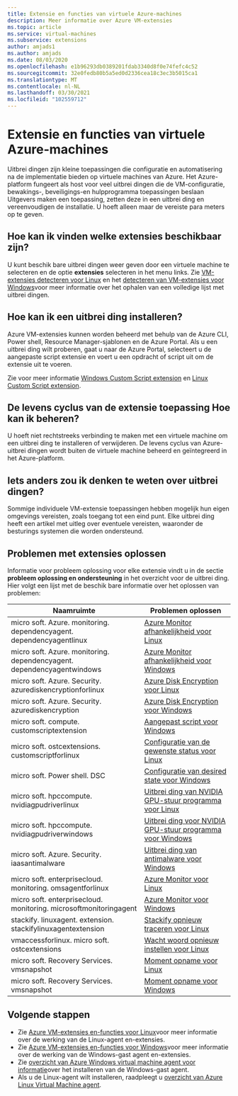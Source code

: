 ```yaml
---
title: Extensie en functies van virtuele Azure-machines
description: Meer informatie over Azure VM-extensies
ms.topic: article
ms.service: virtual-machines
ms.subservice: extensions
author: amjads1
ms.author: amjads
ms.date: 08/03/2020
ms.openlocfilehash: e1b96293db0389201fdab3340d8f0e74fefc4c52
ms.sourcegitcommit: 32e0fedb80b5a5ed0d2336cea18c3ec3b5015ca1
ms.translationtype: MT
ms.contentlocale: nl-NL
ms.lasthandoff: 03/30/2021
ms.locfileid: "102559712"
---
```

# <a name="azure-virtual-machine-extensions-and-features"></a>Extensie en functies van virtuele Azure-machines
Uitbrei dingen zijn kleine toepassingen die configuratie en automatisering na de implementatie bieden op virtuele machines van Azure. Het Azure-platform fungeert als host voor veel uitbrei dingen die de VM-configuratie, bewakings-, beveiligings-en hulpprogramma toepassingen beslaan Uitgevers maken een toepassing, zetten deze in een uitbrei ding en vereenvoudigen de installatie. U hoeft alleen maar de vereiste para meters op te geven. 

## <a name="how-can-i-find-what-extensions-are-available"></a>Hoe kan ik vinden welke extensies beschikbaar zijn?
U kunt beschik bare uitbrei dingen weer geven door een virtuele machine te selecteren en de optie **extensies** selecteren in het menu links. Zie [VM-extensies detecteren voor Linux](features-linux.md) en het [detecteren van VM-extensies voor Windows](features-windows.md)voor meer informatie over het ophalen van een volledige lijst met uitbrei dingen.

## <a name="how-can-i-install-an-extension"></a>Hoe kan ik een uitbrei ding installeren?
Azure VM-extensies kunnen worden beheerd met behulp van de Azure CLI, Power shell, Resource Manager-sjablonen en de Azure Portal. Als u een uitbrei ding wilt proberen, gaat u naar de Azure Portal, selecteert u de aangepaste script extensie en voert u een opdracht of script uit om de extensie uit te voeren.

Zie voor meer informatie [Windows Custom Script extension](custom-script-windows.md) en [Linux Custom Script extension](custom-script-linux.md).

## <a name="how-do-i-manage-extension-application-lifecycle"></a>De levens cyclus van de extensie toepassing Hoe kan ik beheren?
U hoeft niet rechtstreeks verbinding te maken met een virtuele machine om een uitbrei ding te installeren of verwijderen. De levens cyclus van Azure-uitbrei dingen wordt buiten de virtuele machine beheerd en geïntegreerd in het Azure-platform.

## <a name="anything-else-i-should-be-thinking-about-for-extensions"></a>Iets anders zou ik denken te weten over uitbrei dingen?
Sommige individuele VM-extensie toepassingen hebben mogelijk hun eigen omgevings vereisten, zoals toegang tot een eind punt. Elke uitbrei ding heeft een artikel met uitleg over eventuele vereisten, waaronder de besturings systemen die worden ondersteund.

## <a name="troubleshoot-extensions"></a>Problemen met extensies oplossen

Informatie voor probleem oplossing voor elke extensie vindt u in de sectie **probleem oplossing en ondersteuning** in het overzicht voor de uitbrei ding. Hier volgt een lijst met de beschik bare informatie over het oplossen van problemen:

| Naamruimte | Problemen oplossen |
|-----------|-----------------|
| micro soft. Azure. monitoring. dependencyagent. dependencyagentlinux | [Azure Monitor afhankelijkheid voor Linux](agent-dependency-linux.md#troubleshoot-and-support) |
| micro soft. Azure. monitoring. dependencyagent. dependencyagentwindows | [Azure Monitor afhankelijkheid voor Windows](agent-dependency-windows.md#troubleshoot-and-support) |
| micro soft. Azure. Security. azurediskencryptionforlinux | [Azure Disk Encryption voor Linux](azure-disk-enc-linux.md#troubleshoot-and-support) |
| micro soft. Azure. Security. azurediskencryption | [Azure Disk Encryption voor Windows](azure-disk-enc-windows.md#troubleshoot-and-support) |
| micro soft. compute. customscriptextension | [Aangepast script voor Windows](custom-script-windows.md#troubleshoot-and-support) |
| micro soft. ostcextensions. customscriptforlinux | [Configuratie van de gewenste status voor Linux](dsc-linux.md#troubleshoot-and-support) |
| micro soft. Power shell. DSC | [Configuratie van desired state voor Windows](dsc-windows.md#troubleshoot-and-support) |
| micro soft. hpccompute. nvidiagpudriverlinux | [Uitbrei ding van NVIDIA GPU-stuur programma voor Linux](hpccompute-gpu-linux.md#troubleshoot-and-support) |
| micro soft. hpccompute. nvidiagpudriverwindows | [Uitbrei ding voor NVIDIA GPU-stuur programma voor Windows](hpccompute-gpu-windows.md#troubleshoot-and-support) |
| micro soft. Azure. Security. iaasantimalware | [Uitbrei ding van antimalware voor Windows](iaas-antimalware-windows.md#troubleshoot-and-support) |
| micro soft. enterprisecloud. monitoring. omsagentforlinux | [Azure Monitor voor Linux](oms-linux.md#troubleshoot-and-support)
| micro soft. enterprisecloud. monitoring. microsoftmonitoringagent | [Azure Monitor voor Windows](oms-windows.md#troubleshoot-and-support) |
| stackify. linuxagent. extension. stackifylinuxagentextension | [Stackify opnieuw traceren voor Linux](stackify-retrace-linux.md#troubleshoot-and-support) |
| vmaccessforlinux. micro soft. ostcextensions | [Wacht woord opnieuw instellen voor Linux](vmaccess.md#troubleshoot-and-support) |
| micro soft. Recovery Services. vmsnapshot | [Moment opname voor Linux](vmsnapshot-linux.md#troubleshoot-and-support) |
| micro soft. Recovery Services. vmsnapshot | [Moment opname voor Windows](vmsnapshot-windows.md#troubleshoot-and-support) |


## <a name="next-steps"></a>Volgende stappen
* Zie [Azure VM-extensies en-functies voor Linux](features-linux.md)voor meer informatie over de werking van de Linux-agent en-extensies.
* Zie [Azure VM-extensies en-functies voor Windows](features-windows.md)voor meer informatie over de werking van de Windows-gast agent en-extensies.  
* Zie [overzicht van Azure Windows virtual machine agent voor informatie](agent-windows.md)over het installeren van de Windows-gast agent.  
* Als u de Linux-agent wilt installeren, raadpleegt u [overzicht van Azure Linux Virtual Machine agent](agent-linux.md).  

